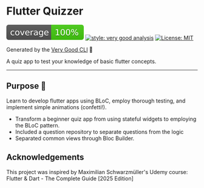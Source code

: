 # Flutter Quizzer

![coverage][coverage_badge]
[![style: very good analysis][very_good_analysis_badge]][very_good_analysis_link]
[![License: MIT][license_badge]][license_link]

Generated by the [Very Good CLI][very_good_cli_link] 🤖

A quiz app to test your knowledge of basic flutter concepts.

---

## Purpose 🚀
Learn to develop flutter apps using BLoC, employ thorough testing, and implement simple animations (confetti!).
* Transform a beginner quiz app from using stateful widgets to employing the BLoC pattern.
* Included a question repository to separate questions from the logic
* Separated common views through Bloc Builder.

## Acknowledgements
This project was inspired by Maximilian Schwarzmüller's Udemy course: 
Flutter & Dart - The Complete Guide [2025 Edition]




[coverage_badge]: coverage_badge.svg
[flutter_localizations_link]: https://api.flutter.dev/flutter/flutter_localizations/flutter_localizations-library.html
[internationalization_link]: https://flutter.dev/docs/development/accessibility-and-localization/internationalization
[license_badge]: https://img.shields.io/badge/license-MIT-blue.svg
[license_link]: https://opensource.org/licenses/MIT
[very_good_analysis_badge]: https://img.shields.io/badge/style-very_good_analysis-B22C89.svg
[very_good_analysis_link]: https://pub.dev/packages/very_good_analysis
[very_good_cli_link]: https://github.com/VeryGoodOpenSource/very_good_cli
